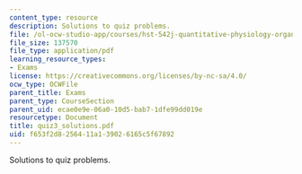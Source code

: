 ```yaml
---
content_type: resource
description: Solutions to quiz problems.
file: /ol-ocw-studio-app/courses/hst-542j-quantitative-physiology-organ-transport-systems-spring-2004/f653f2d8256411a139026165c5f67892_quiz3_solutions.pdf
file_size: 137570
file_type: application/pdf
learning_resource_types:
- Exams
license: https://creativecommons.org/licenses/by-nc-sa/4.0/
ocw_type: OCWFile
parent_title: Exams
parent_type: CourseSection
parent_uid: ecae0e9e-06a0-10d5-bab7-1dfe99dd019e
resourcetype: Document
title: quiz3_solutions.pdf
uid: f653f2d8-2564-11a1-3902-6165c5f67892
---
```

Solutions to quiz problems.